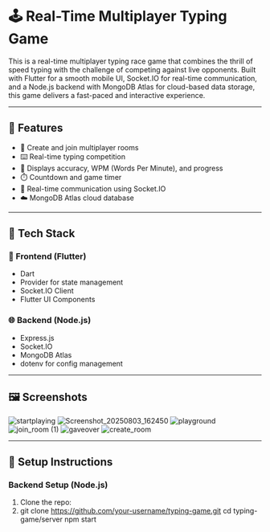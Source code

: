 # 🕹️ Real-Time Multiplayer Typing Game

This is a real-time multiplayer typing race game that combines the thrill of speed typing with the challenge of competing against live opponents. Built with Flutter for a smooth mobile UI, Socket.IO for real-time communication, and a Node.js backend with MongoDB Atlas for cloud-based data storage, this game delivers a fast-paced and interactive experience.

---

## 🚀 Features

- 👥 Create and join multiplayer rooms
- ⌨️ Real-time typing competition
- 🧠 Displays accuracy, WPM (Words Per Minute), and progress
- ⏱️ Countdown and game timer
- 💬 Real-time communication using Socket.IO
- ☁️ MongoDB Atlas cloud database

---

## 🧱 Tech Stack

### 📱 Frontend (Flutter)
- Dart
- Provider for state management
- Socket.IO Client
- Flutter UI Components

### 🌐 Backend (Node.js)
- Express.js
- Socket.IO
- MongoDB Atlas
- dotenv for config management

---

## 🖼️ Screenshots

![startplaying](https://github.com/user-attachments/assets/eadf7a27-4251-42dd-9f6b-feb99623dfd2)
![Screenshot_20250803_162450](https://github.com/user-attachments/assets/c5a994dd-ed0f-4531-811f-5ced4e7431f6)
![playground](https://github.com/user-attachments/assets/468d4bad-8387-4d11-b949-30224ba0cd99)
![join_room (1)](https://github.com/user-attachments/assets/c4b48fca-b1ac-4838-ac4c-a2e6504577ab)
![gaveover](https://github.com/user-attachments/assets/49eb6dd9-66a1-43b3-9253-721d293c07b3)
![create_room](https://github.com/user-attachments/assets/ffcddaa5-229e-48c6-af4c-0996b2fb2de2)

---

## 🔧 Setup Instructions

### Backend Setup (Node.js)
1. Clone the repo:
2. 
   git clone https://github.com/your-username/typing-game.git
   cd typing-game/server
   npm start
